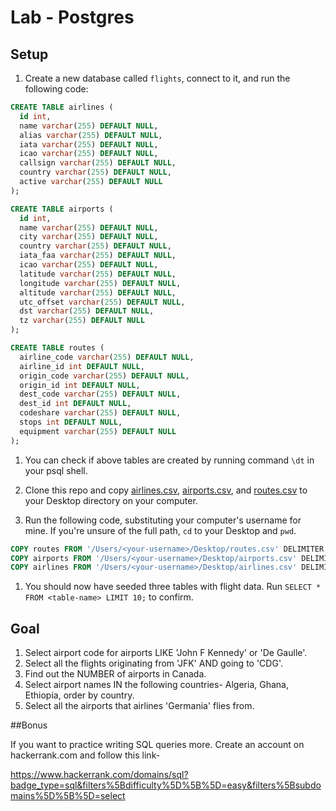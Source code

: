 # Lab - Postgres

## Setup

1. Create a new database called `flights`, connect to it, and run the following code:

  ```sql
  CREATE TABLE airlines (
    id int,
    name varchar(255) DEFAULT NULL,
    alias varchar(255) DEFAULT NULL,
    iata varchar(255) DEFAULT NULL,
    icao varchar(255) DEFAULT NULL,
    callsign varchar(255) DEFAULT NULL,
    country varchar(255) DEFAULT NULL,
    active varchar(255) DEFAULT NULL
  );

  CREATE TABLE airports (
    id int,
    name varchar(255) DEFAULT NULL,
    city varchar(255) DEFAULT NULL,
    country varchar(255) DEFAULT NULL,
    iata_faa varchar(255) DEFAULT NULL,
    icao varchar(255) DEFAULT NULL,
    latitude varchar(255) DEFAULT NULL,
    longitude varchar(255) DEFAULT NULL,
    altitude varchar(255) DEFAULT NULL,
    utc_offset varchar(255) DEFAULT NULL,
    dst varchar(255) DEFAULT NULL,
    tz varchar(255) DEFAULT NULL
  );

  CREATE TABLE routes (
    airline_code varchar(255) DEFAULT NULL,
    airline_id int DEFAULT NULL,
    origin_code varchar(255) DEFAULT NULL,
    origin_id int DEFAULT NULL,
    dest_code varchar(255) DEFAULT NULL,
    dest_id int DEFAULT NULL,
    codeshare varchar(255) DEFAULT NULL,
    stops int DEFAULT NULL,
    equipment varchar(255) DEFAULT NULL
  );
  ```

1. You can check if above tables are created by running command `\dt` in your psql shell. 

2. Clone this repo and copy [airlines.csv](airlines.csv),  [airports.csv](airports.csv),  and [routes.csv](routes.csv) to your Desktop directory on your computer.

1. Run the following code, substituting your computer's username for mine.  If you're unsure of the full path, `cd` to your Desktop and `pwd`.

  ```sql
  COPY routes FROM '/Users/<your-username>/Desktop/routes.csv' DELIMITER ',' CSV;
  COPY airports FROM '/Users/<your-username>/Desktop/airports.csv' DELIMITER ',' CSV;
  COPY airlines FROM '/Users/<your-username>/Desktop/airlines.csv' DELIMITER ',' CSV;
  ```

1. You should now have seeded three tables with flight data. Run `SELECT * FROM <table-name> LIMIT 10;` to confirm.

## Goal

1. Select airport code for airports LIKE 'John F Kennedy' or 'De Gaulle'. 
2. Select all the flights originating from 'JFK' AND going to 'CDG'.
3. Find out the NUMBER of airports in Canada.
4. Select airport names IN the following countries- Algeria, Ghana, Ethiopia, order by country.  
5. Select all the airports that airlines 'Germania' flies from.

##Bonus

If you want to practice writing SQL queries more. Create an account on hackerrank.com and follow this link- 

https://www.hackerrank.com/domains/sql?badge_type=sql&filters%5Bdifficulty%5D%5B%5D=easy&filters%5Bsubdomains%5D%5B%5D=select 
